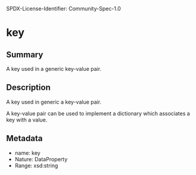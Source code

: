 SPDX-License-Identifier: Community-Spec-1.0

# key

## Summary

A key used in a generic key-value pair.

## Description

A key used in generic a key-value pair.

A key-value pair can be used to implement a dictionary which associates a key
with a value.

## Metadata

- name: key
- Nature: DataProperty
- Range: xsd:string
